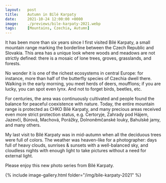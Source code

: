 ```yaml
---
layout:   post
title:    Autumn in Bílé Karpaty
date:     2021-10-24 12:00:00 +0000
image:    ./previews/bile-karpaty-2021.webp
tags:     [Mountains, Czechia, Autumn]
---
```

It has been more than six years since I first visited Bílé Karpaty, a small mountain range marking the borderline between the Czech Republic and Slovakia. This area has a unique look where woods and meadows are not strictly defined: there is a mosaic of lone trees, groves, grasslands, and forests.

No wonder it is one of the richest ecosystems in central Europe: for instance, more than half of the butterfly species of Czechia dwell there. Walking in the early morning, you meet herds of deers, moufflons; if you are lucky, you can spot even lynx. And not to forget birds, beetles, etc.

For centuries, the area was continuously cultivated and people found the balance for peaceful coexistence with nature. Today, the entire mountain range is protected as CHKO Bílé Karpaty, and many precious areas received even more strict protection status, e.g. Čertoryje, Zahrady pod Hájem, Jazevčí, Búrová, Machová, Porážky, Dolnoněmčanské louky, Bahulské jamy, and many others.

My last visit to Bílé Karpaty was in mid-autumn when all the deciduous trees were full of colors. The weather was heaven-like for a photographer: days full of heavy clouds, sunrises & sunsets with a well-balanced sky, and cloudless nights with enough light to take pictures without a need for external light.

Please enjoy this new photo series from Bílé Karpaty.

<div class="row">
    <article class="article col col-12 col-t-12">
    {% include image-gallery.html folder="/img/bile-karpaty-2021" %}
    </article>
</div>
